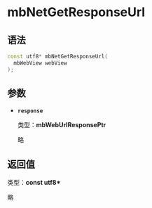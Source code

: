 # mbNetGetResponseUrl

## 语法

``` cpp
const utf8* mbNetGetResponseUrl(
  mbWebView webView
);
```

## 参数

- **`response`**

  类型：**mbWebUrlResponsePtr**

  略

## 返回值

类型：**const utf8\***

略
